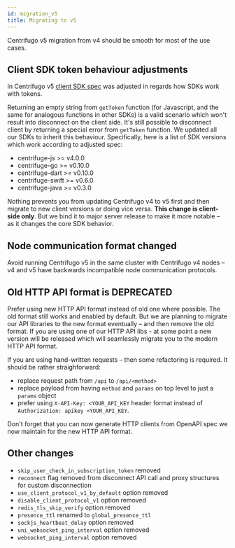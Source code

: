 ```yaml
---
id: migration_v5
title: Migrating to v5
---
```


Centrifugo v5 migration from v4 should be smooth for most of the use cases.

## Client SDK token behaviour adjustments

In Centrifugo v5 [client SDK spec](../transports/client_api.md) was adjusted in regards how SDKs work with tokens.

Returning an empty string from `getToken` function (for Javascript, and the same for analogous functions in other SDKs) is a valid scenario which won't result into disconnect on the client side. It's still possible to disconnect client by returning a special error from `getToken` function. We updated all our SDKs to inherit this behaviour. Specifically, here is a list of SDK versions which work according to adjusted spec:

* centrifuge-js >= v4.0.0
* centrifuge-go >= v0.10.0
* centrifuge-dart >= v0.10.0
* centrifuge-swift >= v0.6.0
* centrifuge-java >= v0.3.0

Nothing prevents you from updating Centrifugo v4 to v5 first and then migrate to new client versions or doing vice versa. **This change is client-side only**. But we bind it to major server release to make it more notable – as it changes the core SDK behavior.

## Node communication format changed

Avoid running Centrifugo v5 in the same cluster with Centrifugo v4 nodes – v4 and v5 have backwards incompatible node communication protocols.

## Old HTTP API format is DEPRECATED

Prefer using new HTTP API format instead of old one where possible. The old format still works and enabled by default. But we are planning to migrate our API libraries to the new format eventually – and then remove the old format. If you are using one of our HTTP API libs - at some point a new version will be released which will seamlessly migrate you to the modern HTTP API format.

If you are using hand-written requests – then some refactoring is required. It should be rather straighforward:

* replace request path from `/api` to `/api/<method>`
* replace payload from having `method` and `params` on top level to just a `params` object
* prefer using `X-API-Key: <YOUR_API_KEY` header format instead of `Authorization: apikey <YOUR_API_KEY`.

Don't forget that you can now generate HTTP clients from OpenAPI spec we now maintain for the new HTTP API format.

## Other changes

* `skip_user_check_in_subscription_token` removed
* `reconnect` flag removed from disconnect API call and proxy structures for custom disconnection
* `use_client_protocol_v1_by_default` option removed
* `disable_client_protocol_v1` option removed
* `redis_tls_skip_verify` option removed
* `presence_ttl` renamed to `global_presence_ttl`
* `sockjs_heartbeat_delay` option removed
* `uni_websocket_ping_interval` option removed
* `websocket_ping_interval` option removed
